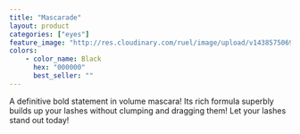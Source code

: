 ```yaml
---
title: "Mascarade"
layout: product
categories: ["eyes"]
feature_image: "http://res.cloudinary.com/ruel/image/upload/v1438575069/fs/mascarade.jpg"
colors:
    - color_name: Black
      hex: "000000"
      best_seller: ""
---
```

A definitive bold statement in volume mascara! Its rich formula superbly builds up your lashes without clumping and dragging them! Let your lashes stand out today!
